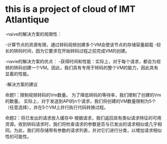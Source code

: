 # this is a project of cloud of IMT Atlantique

-naive的解决方案的局限性：

-计算节点的资源有限，通过转码视频创建多个VM会使该节点的存储容量超载
-较长的转码时间，因为它要求在开始转码过程之前完成VM的创建。


-navie的解决方案的优点：
-获得时间和性能：实际上，对于每个请求，都会为视频的转码创建一个VM。因此，我们具有专用于转码的整个VM的能力，因此具有显着的性能。

-解决方案的建议

命题1：限制视频转码的Vm数量。
为了降低转码的等待率，我们限制了创建的Vm的数量。
实际上，对于发送到API的n个请求，我们将创建的VM数量限制为5个（任意选择），并在5个VM上并行执行代码转换过程。

命题2：将已发出的请求放入缓存中
 根据请求，我们返回具有类似请求特征的可用资源。收到转码请求时，我们将检查请求的参数是否与已发出的请求相似或几乎相同。为此，我们将存储带有参数的请求列表，并对它们进行分类，以增加请求相似性的可能性。
